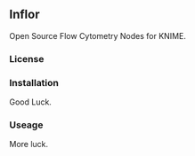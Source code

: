 Inflor
--------------------------------------------
Open Source Flow Cytometry Nodes for KNIME.

### License

### Installation
Good Luck.

### Useage 
More luck.
